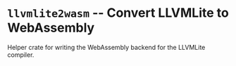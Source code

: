 # `llvmlite2wasm` -- Convert LLVMLite to WebAssembly

Helper crate for writing the WebAssembly backend for the LLVMLite compiler.
